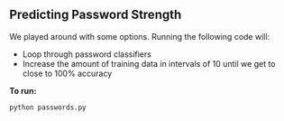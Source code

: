 ## Predicting Password Strength

We played around with some options. Running the following code will:

* Loop through password classifiers
* Increase the amount of training data in intervals of 10 until we get to close to 100% accuracy

**To run:**

```
python passwords.py
```
